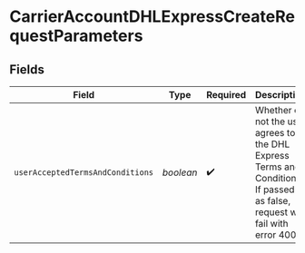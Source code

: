 # CarrierAccountDHLExpressCreateRequestParameters


## Fields

| Field                                                                                                                           | Type                                                                                                                            | Required                                                                                                                        | Description                                                                                                                     |
| ------------------------------------------------------------------------------------------------------------------------------- | ------------------------------------------------------------------------------------------------------------------------------- | ------------------------------------------------------------------------------------------------------------------------------- | ------------------------------------------------------------------------------------------------------------------------------- |
| `userAcceptedTermsAndConditions`                                                                                                | *boolean*                                                                                                                       | :heavy_check_mark:                                                                                                              | Whether or not the user agrees to the DHL Express Terms and Conditions. If passed in as false, request will fail with error 400 |